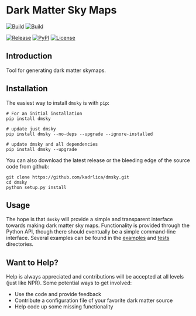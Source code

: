 Dark Matter Sky Maps
====================

[![Build](https://img.shields.io/travis/fermiPy/dmsky.svg)](https://travis-ci.org/fermiPy/dmsky)
[![Build](https://github.com/fermipy/docs/actions/workflows/build.yml/badge.svg)](https://github.com/fermipy/dmsky/actions)

[![Release](https://img.shields.io/github/release/fermiPy/dmsky.svg)](../../releases)
[![PyPI](https://img.shields.io/pypi/v/dmsky.svg)](https://pypi.python.org/pypi/dmsky)
[![License](https://img.shields.io/badge/license-MIT-blue.svg)](../../)

Introduction
------------
Tool for generating dark matter skymaps.

Installation
------------

The easiest way to install ``dmsky`` is with ``pip``:

```
# For an initial installation
pip install dmsky

# update just dmsky
pip install dmsky --no-deps --upgrade --ignore-installed

# update dmsky and all dependencies
pip install dmsky --upgrade
```

You can also download the latest release or the bleeding edge of the source code from github:

```
git clone https://github.com/kadrlica/dmsky.git
cd dmsky
python setup.py install
```

Usage
------------
The hope is that ``dmsky`` will provide a simple and transparent interface towards making dark matter sky maps. Functionality is provided through the Python API, though there should eventually be a simple command-line interface. Several examples can be found in the [examples](examples/) and [tests](tests/) directories.

Want to Help?
-------------

Help is always appreciated and contributions will be accepted at all levels (just like NPR). Some potential  ways to get involved:

* Use the code and provide feedback
* Contribute a configuration file of your favorite dark matter source
* Help code up some missing functionality
